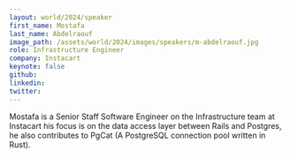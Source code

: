 ```yaml
---
layout: world/2024/speaker
first_name: Mostafa
last_name: Abdelraouf
image_path: /assets/world/2024/images/speakers/m-abdelraouf.jpg
role: Infrastructure Engineer
company: Instacart
keynote: false
github: 
linkedin: 
twitter: 
---
```


Mostafa is a Senior Staff Software Engineer on the Infrastructure team at Instacart his focus is on the data access layer between Rails and Postgres, he also contributes to PgCat (A PostgreSQL connection pool written in Rust).
